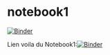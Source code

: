 # notebook1
[![Binder](https://mybinder.org/badge_logo.svg)](https://mybinder.org/v2/gh/TheLastRave/notebook1/HEAD)

Lien voila du Notebook1:[![Binder](https://mybinder.org/badge_logo.svg)](https://mybinder.org/v2/gh/TheLastRave/notebook1/HEAD?urlpath=%2Fvoila%2Frender%2Fnotebook1%20(1).ipynb)
